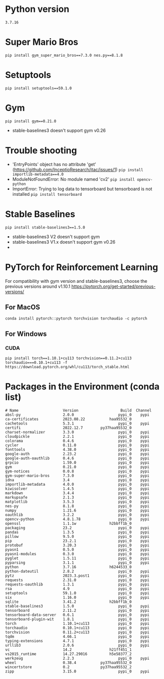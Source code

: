 # Python version
`3.7.16`

# Super Mario Bros
`pip install gym_super_mario_bros==7.3.0 nes.py==8.1.8`

# Setuptools
`pip install setuptools==59.1.0`

# Gym
`pip install gym==0.21.0`
- stable-baselines3 doesn't support gym v0.26

# Trouble shooting
- 'EntryPoints' object has no attribute 'get' (https://github.com/InceptioResearch/itac/issues/1)
    `pip install importlib-metadata==4.0`
- ModuleNotFoundError: No module named 'cv2'
    `pip install opencv-python`
- ImportError: Trying to log data to tensorboard but tensorboard is not installed
    `pip install tensorboard`

# Stable Baselines
`pip install stable-baselines3==1.5.0`
- stable-baselines3 V2 doesn't support gym 
- stable-baselines3 V1.x doesn't support gym v0.26
- 
# PyTorch for Reinforcement Learning
For compatibility with gym version and stable-baselines3, choose the previous versions around v1.10.1
https://pytorch.org/get-started/previous-versions/

## For MacOS
`conda install pytorch::pytorch torchvision torchaudio -c pytorch`

## For Windows
### CUDA
`pip install torch==1.10.1+cu113 torchvision==0.11.2+cu113 torchaudio===0.10.1+cu113 -f https://download.pytorch.org/whl/cu113/torch_stable.html`


# Packages in the Environment (conda list)
```
# Name                    Version                   Build  Channel
absl-py                   2.0.0                    pypi_0    pypi
ca-certificates           2023.08.22           haa95532_0
cachetools                5.3.1                    pypi_0    pypi
certifi                   2022.12.7        py37haa95532_0
charset-normalizer        3.3.0                    pypi_0    pypi
cloudpickle               2.2.1                    pypi_0    pypi
colorama                  0.4.6                    pypi_0    pypi
cycler                    0.11.0                   pypi_0    pypi
fonttools                 4.38.0                   pypi_0    pypi
google-auth               2.23.2                   pypi_0    pypi
google-auth-oauthlib      0.4.6                    pypi_0    pypi
grpcio                    1.59.0                   pypi_0    pypi
gym                       0.21.0                   pypi_0    pypi
gym-notices               0.0.8                    pypi_0    pypi
gym-super-mario-bros      7.3.0                    pypi_0    pypi
idna                      3.4                      pypi_0    pypi
importlib-metadata        4.0.0                    pypi_0    pypi
kiwisolver                1.4.5                    pypi_0    pypi
markdown                  3.4.4                    pypi_0    pypi
markupsafe                2.1.3                    pypi_0    pypi
matplotlib                3.5.3                    pypi_0    pypi
nes-py                    8.1.8                    pypi_0    pypi
numpy                     1.21.6                   pypi_0    pypi
oauthlib                  3.2.2                    pypi_0    pypi
opencv-python             4.8.1.78                 pypi_0    pypi
openssl                   1.1.1w               h2bbff1b_0
packaging                 23.2                     pypi_0    pypi
pandas                    1.3.5                    pypi_0    pypi
pillow                    9.5.0                    pypi_0    pypi
pip                       23.2.1                   pypi_0    pypi
protobuf                  3.20.3                   pypi_0    pypi
pyasn1                    0.5.0                    pypi_0    pypi
pyasn1-modules            0.3.0                    pypi_0    pypi
pyglet                    1.5.11                   pypi_0    pypi
pyparsing                 3.1.1                    pypi_0    pypi
python                    3.7.16               h6244533_0
python-dateutil           2.8.2                    pypi_0    pypi
pytz                      2023.3.post1             pypi_0    pypi
requests                  2.31.0                   pypi_0    pypi
requests-oauthlib         1.3.1                    pypi_0    pypi
rsa                       4.9                      pypi_0    pypi
setuptools                59.1.0                   pypi_0    pypi
six                       1.16.0                   pypi_0    pypi
sqlite                    3.41.2               h2bbff1b_0
stable-baselines3         1.5.0                    pypi_0    pypi
tensorboard               2.11.2                   pypi_0    pypi
tensorboard-data-server   0.6.1                    pypi_0    pypi
tensorboard-plugin-wit    1.8.1                    pypi_0    pypi
torch                     1.10.1+cu113             pypi_0    pypi
torchaudio                0.10.1+cu113             pypi_0    pypi
torchvision               0.11.2+cu113             pypi_0    pypi
tqdm                      4.66.1                   pypi_0    pypi
typing-extensions         4.7.1                    pypi_0    pypi
urllib3                   2.0.6                    pypi_0    pypi
vc                        14.2                 h21ff451_1
vs2015_runtime            14.27.29016          h5e58377_2
werkzeug                  2.2.3                    pypi_0    pypi
wheel                     0.38.4           py37haa95532_0
wincertstore              0.2              py37haa95532_2
zipp                      3.15.0                   pypi_0    pypi
```